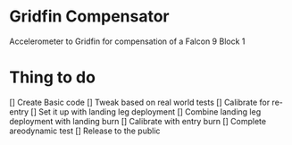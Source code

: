 # Gridfin Compensator
Accelerometer to Gridfin for compensation of a Falcon 9 Block 1

# Thing to do
[] Create Basic code
[] Tweak based on real world tests
[] Calibrate for re-entry
[] Set it up with landing leg deployment
[] Combine landing leg deployment with landing burn
[] Calibrate with entry burn
[] Complete areodynamic test
[] Release to the public
